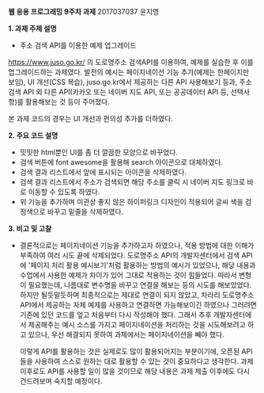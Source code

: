 **웹 응용 프로그래밍 9주차 과제**
2017037037 윤지영


**1. 과제 주제 설명**
- 주소 검색 API를 이용한 예제 업그레이드

https://www.juso.go.kr/ 의 도로명주소 검색API를 이용하여, 예제를 실습한 후 이를 업그레이드하는 과제였다.
발전의 예시는 페이지네이션 기능 추가(예제는 한페이지만 보임), UI 개선(CSS 복습), juso.go.kr에서 제공하는 다른 API 사용해보기 등과,
주소 검색 API 외 다른 API(카카오 또는 네이버 지도 API, 또는 공공데이터 API 등, 선택사항)를 활용해보는 것 등이 주어졌다.

본 과제 코드의 경우는 UI 개선과 편의성 추가를 더하였다.

**2. 주요 코드 설명**
 - 밋밋한 html뿐인 UI를 좀 더 깔끔한 모양으로 바꾸었다.
 - 검색 버튼에 font awesome을 활용해 search 아이콘으로 대체하였다.
 - 검색 결과 리스트에서 앞에 표시되는 아이콘을 삭제하였다.
 - 검색 결과 리스트에서 주소가 검색되면 해당 주소를 클릭 시 네이버 지도 링크로 바로 이동할 수 있도록 하였다.
 - 위 기능을 추가하며 미관상 좋지 않은 하이퍼링크 디자인이 적용되어 글씨 색을 검정색으로 바꾸고 밑줄을 삭제하였다.
 
**3. 비고 및 고찰**
 - 결론적으로는 페이지네이션 기능을 추가하고자 하였으나, 적용 방법에 대한 이해가 부족하여 여러 시도 끝에 삭제되었다.
   도로명주소 API의 개발자센터에서 검색 API에 '페이지 처리 활용 예시보기'처럼 활용하는 방법의 예시가 있었으나, 
   해당 내용과 수업에서 사용한 예제가 차이가 있어 그대로 적용하는 것이 힘들었다. 
   따라서 변형이 필요했는데, 나름대로 변수명을 바꾸고 연결을 해보는 등의 시도를 해보았었다.
   하지만 될듯말듯하며 최종적으로는 제대로 연결이 되지 않았고, 
   차라리 도로명주소 API에서 제공하는 자체 예제를 사용하고 연결하면 가능해보이긴 하였으나
   그러려면 기존에 있던 코드를 엎고 처음부터 다시 작성해야 했다.
   그래서 추후 개발자센터에서 제공해주는 예시 소스를 가지고 페이지네이션을 처리하는 것을 시도해보려고 하고 있으나,
   우선 해결되지 못하여 과제에서는 페이지네이션을 빼야 했다.
   
   이렇게 API를 활용하는 것은 실제로도 많이 활용되어지는 부분이기에,
   오픈된 API들을 사용하여 스스로 원하는 대로 활용할 수 있는 것이 중요하다고 생각한다.
   과제 이후로도 API를 사용할 일이 많을 것이므로 해당 내용은 과제 제출 이후에도 다시 건드려보며 숙지할 예정이다.

